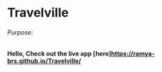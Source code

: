 # Travelville

###### Purpose:
    

#### Hello, Check out the live app [here]https://ramya-brs.github.io/Travelville/
